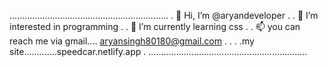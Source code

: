 ...............................................................
. 👋 Hi, I’m @aryandeveloper                                 .
. 👀 I’m interested in programming                           .
. 🌱 I’m currently learning css                              .
. 📫 you can reach me via gmail.... aryansingh80180@gmail.com .
.                                                             .
.my site.............speedcar.netlify.app                     .
...............................................................
